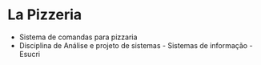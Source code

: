 # La Pizzeria
- Sistema de comandas para pizzaria 
- Disciplina de Análise e projeto de sistemas - Sistemas de informação - Esucri
